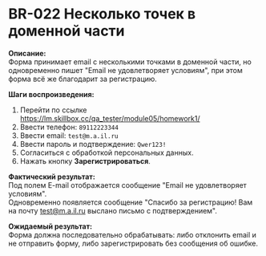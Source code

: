 # BR-022 Несколько точек в доменной части

**Описание:**  
Форма принимает email с несколькими точками в доменной части, но одновременно пишет "Email не удовлетворяет условиям", при этом форма всё же благодарит за регистрацию.

**Шаги воспроизведения:**  
1. Перейти по ссылке https://lm.skillbox.cc/qa_tester/module05/homework1/  
2. Ввести телефон: `89112223344`  
3. Ввести email: `test@m.a.il.ru`  
4. Ввести пароль и подтверждение: `Qwer123!`  
5. Согласиться с обработкой персональных данных.  
6. Нажать кнопку **Зарегистрироваться**.

**Фактический результат:**  
Под полем E-mail отображается сообщение "Email не удовлетворяет условиям".  
Одновременно появляется сообщение "Спасибо за регистрацию! Вам на почту test@m.a.il.ru выслано письмо с подтверждением".

**Ожидаемый результат:**  
Форма должна последовательно обрабатывать: либо отклонить email и не отправить форму, либо зарегистрировать без сообщения об ошибке.
